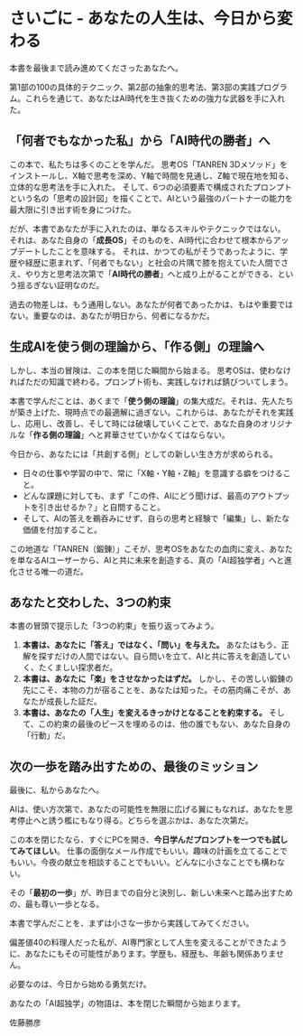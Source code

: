 # さいごに - あなたの人生は、今日から変わる

本書を最後まで読み進めてくださったあなたへ。

第1部の100の具体的テクニック、第2部の抽象的思考法、第3部の実践プログラム。これらを通じて、あなたはAI時代を生き抜くための強力な武器を手に入れた。

## 「何者でもなかった私」から「AI時代の勝者」へ

この本で、私たちは多くのことを学んだ。
思考OS「TANREN 3Dメソッド」をインストールし、X軸で思考を深め、Y軸で時間を見通し、Z軸で現在地を知る、立体的な思考法を手に入れた。
そして、6つの必須要素で構成されたプロンプトという名の「思考の設計図」を描くことで、AIという最強のパートナーの能力を最大限に引き出す術を身につけた。

だが、本書であなたが手に入れたのは、単なるスキルやテクニックではない。
それは、あなた自身の「**成長OS**」そのものを、AI時代に合わせて根本からアップデートしたことを意味する。
それは、かつての私がそうであったように、学歴や経歴に恵まれず、「何者でもない」と社会の片隅で膝を抱えていた人間でさえ、やり方と思考法次第で「**AI時代の勝者**」へと成り上がることができる、という揺るぎない証明なのだ。

過去の物差しは、もう通用しない。あなたが何者であったかは、もはや重要ではない。重要なのは、あなたが明日から、何者になるかだ。

## 生成AIを使う側の理論から、「作る側」の理論へ

しかし、本当の冒険は、この本を閉じた瞬間から始まる。
思考OSは、使わなければただの知識で終わる。プロンプト術も、実践しなければ錆びついてしまう。

本書で学んだことは、あくまで「**使う側の理論**」の集大成だ。それは、先人たちが築き上げた、現時点での最適解に過ぎない。これからは、あなたがそれを実践し、応用し、改善し、そして時には破壊していくことで、あなた自身のオリジナルな「**作る側の理論**」へと昇華させていかなくてはならない。

今日から、あなたには「共創する側」としての新しい生き方が求められる。
- 日々の仕事や学習の中で、常に「X軸・Y軸・Z軸」を意識する癖をつけること。
- どんな課題に対しても、まず「この件、AIにどう聞けば、最高のアウトプットを引き出せるか？」と自問すること。
- そして、AIの答えを鵜呑みにせず、自らの思考と経験で「編集」し、新たな価値を付加すること。

この地道な「TANREN（鍛錬）」こそが、思考OSをあなたの血肉に変え、あなたを単なるAIユーザーから、AIと共に未来を創造する、真の「AI超独学者」へと進化させる唯一の道だ。

## あなたと交わした、3つの約束

本書の冒頭で提示した「3つの約束」を振り返ってみよう。

1.  **本書は、あなたに「答え」ではなく、「問い」を与えた。** あなたはもう、正解を探すだけの人間ではない。自ら問いを立て、AIと共に答えを創造していく、たくましい探求者だ。
2.  **本書は、あなたに「楽」をさせなかったはずだ。** しかし、その苦しい鍛錬の先にこそ、本物の力が宿ることを、あなたは知った。その筋肉痛こそが、あなたが成長した証だ。
3.  **本書は、あなたの「人生」を変えるきっかけとなることを約束する。** そして、この約束の最後のピースを埋めるのは、他の誰でもない、あなた自身の「行動」だ。

## 次の一歩を踏み出すための、最後のミッション

最後に、私からあなたへ。

AIは、使い方次第で、あなたの可能性を無限に広げる翼にもなれば、あなたを思考停止へと誘う檻にもなり得る。どちらを選ぶかは、あなた次第だ。

この本を閉じたなら、すぐにPCを開き、**今日学んだプロンプトを一つでも試してみてほしい**。
仕事の面倒なメール作成でもいい。趣味の計画を立てることでもいい。今夜の献立を相談することでもいい。どんなに小さなことでも構わない。

その「**最初の一歩**」が、昨日までの自分と決別し、新しい未来へと踏み出すための、最も尊い一歩となる。

本書で学んだことを、まずは小さな一歩から実践してみてください。

偏差値40の料理人だった私が、AI専門家として人生を変えることができたように、あなたにもその可能性があります。学歴も、経歴も、年齢も関係ありません。

必要なのは、今日から始める勇気だけ。

あなたの「AI超独学」の物語は、本を閉じた瞬間から始まります。

佐藤勝彦
